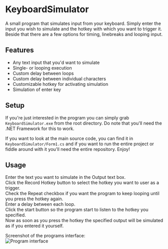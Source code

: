 # KeyboardSimulator
A small program that simulates input from your keyboard. Simply enter the input you wish to simulate and the hotkey with which you want to trigger it. Beside that there are a few options for timing, linebreaks and looping input.

## Features
 - Any text input that you'd want to simulate
 - Single- or looping execution
 - Custom delay between loops
 - Custom delay between individual characters
 - Customizable hotkey for activating simulation
 - Simulation of enter key
 
## Setup
If you're just interested in the program you can simply grab `KeyboardSimulator.exe` from the root directory.
Do note that you'll need the .NET Framework for this to work.

If you want to look at the main source code, you can find it in `KeyboardSimulator/Form1.cs` and if you want to run the entire project or fiddle around with it you'll need the entire repository. Enjoy!

## Usage
Enter the text you want to simulate in the Output text box.  
Click the Record Hotkey button to select the hotkey you want to user as a trigger.  
Check the Repeat checkbox if you want the program to keep looping until you press the hotkey again.  
Enter a delay between each loop.  
Click the start button so the program start to listen to the hotkey you specified.  
Now as soon as you press the hotkey the specified output will be simulated as if you entered it yourself.

Screenshot of the programs interface:  
![Program interface](http://i.imgur.com/rfZYitf.png)